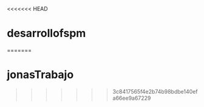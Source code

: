 <<<<<<< HEAD
# desarrollofspm
=======
# jonasTrabajo
>>>>>>> 3c8417565f4e2b74b98bdbe140efa66ee9a67229
